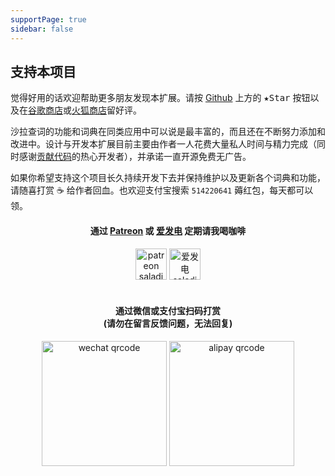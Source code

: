 ```yaml
---
supportPage: true
sidebar: false
---
```


<h2 id="reward">支持本项目</h2>

觉得好用的话欢迎帮助更多朋友发现本扩展。请按 [Github](https://github.com/crimx/ext-saladict) 上方的 <kbd>★Star</kbd> 按钮以及在[谷歌商店](https://chrome.google.com/webstore/detail/cdonnmffkdaoajfknoeeecmchibpmkmg/reviews?hl=en)或[火狐商店](https://addons.mozilla.org/firefox/addon/ext-saladict/)留好评。

沙拉查词的功能和词典在同类应用中可以说是最丰富的，而且还在不断努力添加和改进中。设计与开发本扩展目前主要由作者一人花费大量私人时间与精力完成（同时感谢[贡献代码](https://github.com/crimx/ext-saladict/graphs/contributors)的热心开发者），并承诺一直开源免费无广告。

如果你希望支持这个项目长久持续开发下去并保持维护以及更新各个词典和功能，请随喜打赏 :coffee: 给作者回血。也欢迎支付宝搜索 `514220641` 薅红包，每天都可以领。

<h4 align="center">通过 <a href="https://www.patreon.com/saladict" target="_blank">Patreon</a> 或 <a href="https://afdian.net/@crimx" target="_blank">爱发电</a> 定期请我喝咖啡</h4>

<div align="center">
  <a href="https://www.patreon.com/saladict" target="_blank"><img height="50" src="/images/patreon.png" alt="patreon saladict"></a>
  <a href="https://afdian.net/@crimx" target="_blank"><img height="50" src="/images/afdian.png" alt="爱发电 saladict"></a>
</div>

<br>

<h4 align="center">通过微信或支付宝扫码打赏<br>(请勿在留言反馈问题，无法回复)</h4>

<div align="center">
  <img height="200" src="/images/wechat.png" alt="wechat qrcode">
  <img height="200" src="/images/alipay.png" alt="alipay qrcode">
</div>
